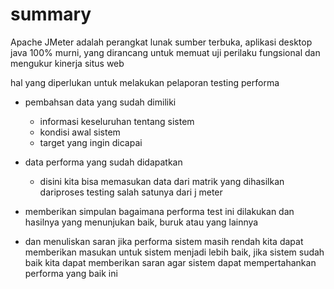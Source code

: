 # summary

Apache JMeter adalah perangkat lunak sumber terbuka, aplikasi desktop java 100% murni, yang dirancang untuk memuat uji perilaku fungsional dan mengukur kinerja situs web

hal yang diperlukan untuk melakukan pelaporan testing performa
- pembahsan data yang sudah dimiliki
  - informasi keseluruhan tentang sistem
  - kondisi awal sistem
  - target yang ingin dicapai

- data performa yang sudah didapatkan
  - disini kita bisa memasukan data dari matrik yang dihasilkan dariproses testing salah satunya dari j meter

- memberikan simpulan bagaimana performa test ini dilakukan dan hasilnya yang menunjukan baik, buruk atau yang lainnya
  
- dan menuliskan saran jika performa sistem masih rendah kita dapat memberikan masukan untuk sistem menjadi lebih baik, jika sistem sudah baik kita dapat memberikan saran agar sistem dapat mempertahankan performa yang baik ini
